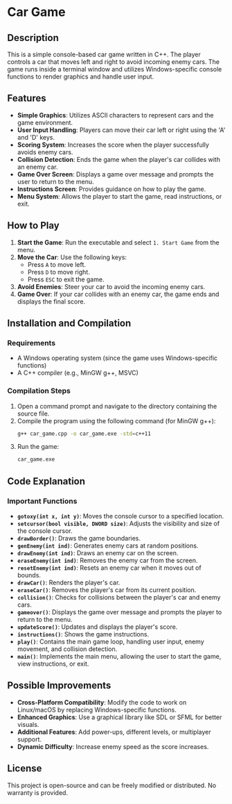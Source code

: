# Car Game

## Description
This is a simple console-based car game written in C++. The player controls a car that moves left and right to avoid incoming enemy cars. The game runs inside a terminal window and utilizes Windows-specific console functions to render graphics and handle user input.

## Features
- **Simple Graphics**: Utilizes ASCII characters to represent cars and the game environment.
- **User Input Handling**: Players can move their car left or right using the 'A' and 'D' keys.
- **Scoring System**: Increases the score when the player successfully avoids enemy cars.
- **Collision Detection**: Ends the game when the player's car collides with an enemy car.
- **Game Over Screen**: Displays a game over message and prompts the user to return to the menu.
- **Instructions Screen**: Provides guidance on how to play the game.
- **Menu System**: Allows the player to start the game, read instructions, or exit.

## How to Play
1. **Start the Game**: Run the executable and select `1. Start Game` from the menu.
2. **Move the Car**: Use the following keys:
   - Press `A` to move left.
   - Press `D` to move right.
   - Press `ESC` to exit the game.
3. **Avoid Enemies**: Steer your car to avoid the incoming enemy cars.
4. **Game Over**: If your car collides with an enemy car, the game ends and displays the final score.

## Installation and Compilation
### Requirements
- A Windows operating system (since the game uses Windows-specific functions)
- A C++ compiler (e.g., MinGW g++, MSVC)

### Compilation Steps
1. Open a command prompt and navigate to the directory containing the source file.
2. Compile the program using the following command (for MinGW g++):
   ```sh
   g++ car_game.cpp -o car_game.exe -std=c++11
   ```
3. Run the game:
   ```sh
   car_game.exe
   ```

## Code Explanation
### Important Functions
- **`gotoxy(int x, int y)`**: Moves the console cursor to a specified location.
- **`setcursor(bool visible, DWORD size)`**: Adjusts the visibility and size of the console cursor.
- **`drawBorder()`**: Draws the game boundaries.
- **`genEnemy(int ind)`**: Generates enemy cars at random positions.
- **`drawEnemy(int ind)`**: Draws an enemy car on the screen.
- **`eraseEnemy(int ind)`**: Removes the enemy car from the screen.
- **`resetEnemy(int ind)`**: Resets an enemy car when it moves out of bounds.
- **`drawCar()`**: Renders the player's car.
- **`eraseCar()`**: Removes the player's car from its current position.
- **`collision()`**: Checks for collisions between the player's car and enemy cars.
- **`gameover()`**: Displays the game over message and prompts the player to return to the menu.
- **`updateScore()`**: Updates and displays the player's score.
- **`instructions()`**: Shows the game instructions.
- **`play()`**: Contains the main game loop, handling user input, enemy movement, and collision detection.
- **`main()`**: Implements the main menu, allowing the user to start the game, view instructions, or exit.

## Possible Improvements
- **Cross-Platform Compatibility**: Modify the code to work on Linux/macOS by replacing Windows-specific functions.
- **Enhanced Graphics**: Use a graphical library like SDL or SFML for better visuals.
- **Additional Features**: Add power-ups, different levels, or multiplayer support.
- **Dynamic Difficulty**: Increase enemy speed as the score increases.

## License
This project is open-source and can be freely modified or distributed. No warranty is provided.

